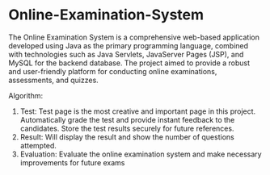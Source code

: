 # Online-Examination-System
The Online Examination System is a comprehensive web-based application developed using Java as the primary programming language, combined with technologies such as Java Servlets, JavaServer Pages (JSP), and MySQL for the backend database. The project aimed to provide a robust and user-friendly platform for conducting online examinations, assessments, and quizzes.

Algorithm:

1.	Test: Test page is the most creative and important page in this project. Automatically grade the test and provide instant feedback to the candidates. Store the test results securely for future references.
2.	Result: Will display the result and show the number of  questions attempted.
3.	Evaluation: Evaluate the online examination system and make necessary improvements for future exams
